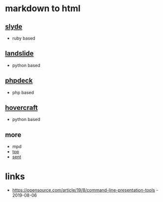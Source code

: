# markdown to html

## [slyde](https://github.com/bloudermilk/slyde)

* ruby based

## [landslide](https://github.com/adamzap/landslide)

* python based

## [phpdeck](https://github.com/jacroe/phpdeck)

* php based 

## [hovercraft](https://github.com/regebro/hovercraft)

* python based

## more

* mpd
* [tpp](https://synflood.at/tpp.html)
* [sent](https://tools.suckless.org/sent/)

# links

* https://opensource.com/article/19/8/command-line-presentation-tools - 2019-08-06
